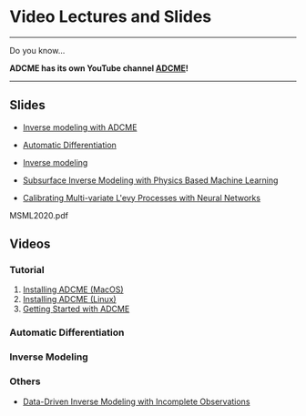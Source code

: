 # Video Lectures and Slides 

---

Do you know...

**ADCME has its own YouTube channel [ADCME](https://www.youtube.com/channel/UCeaZFluNatYpkIYcq2TTklw)!**

---

## Slides

* [Inverse modeling with ADCME](https://kailaix.github.io/ADCME.jl/dev/assets/Slide/ADCME.pdf)

* [Automatic Differentiation](https://kailaix.github.io/ADCME.jl/dev/assets/Slide/AD.pdf)

* [Inverse modeling](https://kailaix.github.io/ADCME.jl/dev/assets/Slide/Inverse.pdf)

* [Subsurface Inverse Modeling with Physics Based Machine Learning](https://kailaix.github.io/ADCME.jl/dev/assets/Slide/Subsurface.pdf)

* [Calibrating Multi-variate L\'evy Processes with Neural Networks](https://kailaix.github.io/ADCME.jl/dev/assets/Slide/MSML2020.pdf)

MSML2020.pdf

## Videos


### Tutorial 

1. [Installing ADCME (MacOS)](https://youtu.be/nz1g-f-1s9Y)
2. [Installing ADCME (Linux)](https://youtu.be/fH0QrqgzUeo)
3. [Getting Started with ADCME](https://youtu.be/ZQyczBYZjQw)

### Automatic Differentiation


### Inverse Modeling

### 

### Others

* [Data-Driven Inverse Modeling with Incomplete Observations](https://www.youtube.com/watch?v=0r9qekmZGqk&t=480s)



